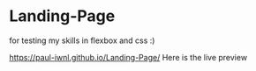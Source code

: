 # Landing-Page
for testing my skills in flexbox and css :)

https://paul-iwnl.github.io/Landing-Page/
Here is the live preview 
